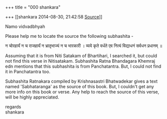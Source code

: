 +++
title = "000 shankara"

+++
[[shankara	2014-08-30, 21:42:58 [Source](https://groups.google.com/g/samskrita/c/9MBrt8MUg58)]]



Namo vidvadbhyah

  

Please help me to locate the source the following subhashita -

न चोरहार्यं न च राजहार्यं न भ्रातृभाज्यं न च भारकारी । व्यये कृते वर्धते एव नित्यं विद्याधनं सर्वधन प्रधानम् ॥   

  

Assuming that it is from Niti Satakam of Bhartihari, I searched it, but could not find this verse in Nitisatakam. Subhashita Ratna Bhandagara Khemraj edn mentions that this subhashita is from Panchatantra. But, I could not find it in Panchatantra too.

  

Subhashita Ratnakara compiled by Krishnasastri Bhatwadekar gives a text named 'Sabhataranga' as the source of this book. But, I couldn't get any more info on this book or verse. Any help to reach the source of this verse, will be highly appreciated.  



regards  
shankara

